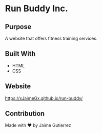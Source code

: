 # Run Buddy Inc.

## Purpose
A website that offers fitness training services.

## Built With
* HTML
* CSS

## Website
https://xJaimeGx.github.io/run-buddy/

## Contribution
Made with ❤️ by Jaime Gutierrez
